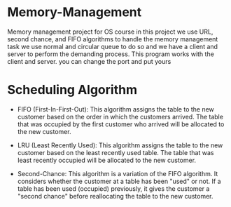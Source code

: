 # Memory-Management

Memory management project for OS course in this project we use URL, second chance, and FIFO algorithms to handle the memory management task we use normal and circular queue to do so and we have a client and server to perform the demanding process.
This program works with the client and server. you can change the port and put yours


# Scheduling Algorithm


- FIFO (First-In-First-Out): This algorithm assigns the table to the new customer based on the order in which the customers arrived. The table that was occupied by the first customer who arrived will be allocated to the new customer.

- LRU (Least Recently Used): This algorithm assigns the table to the new customer based on the least recently used table. The table that was least recently occupied will be allocated to the new customer.

- Second-Chance: This algorithm is a variation of the FIFO algorithm. It considers whether the customer at a table has been "used" or not. If a table has been used (occupied) previously, it gives the customer a "second chance" before reallocating the table to the new customer.
